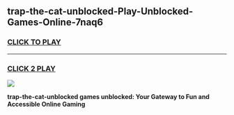 
## trap-the-cat-unblocked-Play-Unblocked-Games-Online-7naq6
<h3>
<a href="https://premium76.site?title=trap-the-cat-unblocked&ref=25A">CLICK TO PLAY</a></h3>
<hr>

<h3>
<a href="https://premium76.site?title=trap-the-cat-unblocked&ref=25A">CLICK 2 PLAY</a>
  
</h3>

<a href="https://premium76.site?title=trap-the-cat-unblocked&ref=25A"><img src="https://clearcache.store/games.png"></a>


**trap-the-cat-unblocked games unblocked: Your Gateway to Fun and Accessible Online Gaming**
